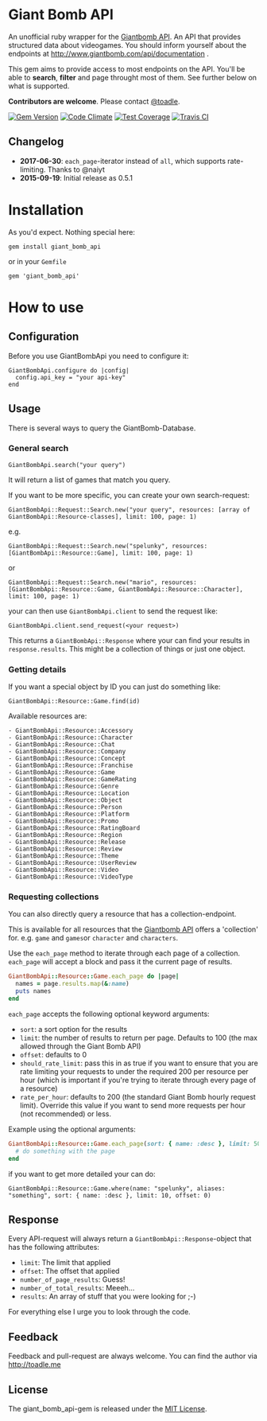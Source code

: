 # Giant Bomb API

An unofficial ruby wrapper for the [Giantbomb API](https://www.giantbomb.com/api/). An API that provides structured data about videogames. You should inform yourself about the endpoints at http://www.giantbomb.com/api/documentation .

This gem aims to provide access to most endpoints on the API. You'll be able to **search**, **filter** and page throught most of them. See further below on what is supported. 

**Contributors are welcome**. Please contact [@toadle](https://github.com/toadle).

[![Gem Version](https://badge.fury.io/rb/giant_bomb_api.svg)](http://badge.fury.io/rb/giant_bomb_api)
[![Code Climate](https://codeclimate.com/github/toadle/giant_bomb_api/badges/gpa.svg)](https://codeclimate.com/github/toadle/giant_bomb_api)
[![Test Coverage](https://codeclimate.com/github/toadle/giant_bomb_api/badges/coverage.svg)](https://codeclimate.com/github/toadle/giant_bomb_api/coverage)
[![Travis CI](https://travis-ci.org/toadle/giant_bomb_api.svg?branch=dev)](https://travis-ci.org/toadle/giant_bomb_api)

## Changelog
* **2017-06-30**: `each_page`-iterator instead of `all`, which supports rate-limiting. Thanks to @naiyt
* **2015-09-19**: Initial release as 0.5.1

# Installation

As you'd expect. Nothing special here: 

```
gem install giant_bomb_api
```

or in your `Gemfile`

```
gem 'giant_bomb_api'
```

# How to use

## Configuration

Before you use GiantBombApi you need to configure it:
```
GiantBombApi.configure do |config|
  config.api_key = "your api-key"
end
```

## Usage

There is several ways to query the GiantBomb-Database.

### General search
```
GiantBombApi.search("your query")
```
It will return a list of games that match you query. 

If you want to be more specific, you can create your own search-request: 

```
GiantBombApi::Request::Search.new("your query", resources: [array of GiantBombApi::Resource-classes], limit: 100, page: 1)
```

e.g.

```
GiantBombApi::Request::Search.new("spelunky", resources: [GiantBombApi::Resource::Game], limit: 100, page: 1)
```

or

```
GiantBombApi::Request::Search.new("mario", resources: [GiantBombApi::Resource::Game, GiantBombApi::Resource::Character], limit: 100, page: 1)
```

your can then use `GiantBombApi.client` to send the request like: 

```
GiantBombApi.client.send_request(<your request>)
```

This returns a `GiantBombApi::Response` where your can find your results in `response.results`. This might be a collection of things or just one object.


### Getting details

If you want a special object by ID you can just do something like:

```
GiantBombApi::Resource::Game.find(id)
```

Available resources are:

```
- GiantBombApi::Resource::Accessory
- GiantBombApi::Resource::Character
- GiantBombApi::Resource::Chat
- GiantBombApi::Resource::Company
- GiantBombApi::Resource::Concept
- GiantBombApi::Resource::Franchise
- GiantBombApi::Resource::Game
- GiantBombApi::Resource::GameRating
- GiantBombApi::Resource::Genre
- GiantBombApi::Resource::Location
- GiantBombApi::Resource::Object
- GiantBombApi::Resource::Person
- GiantBombApi::Resource::Platform
- GiantBombApi::Resource::Promo
- GiantBombApi::Resource::RatingBoard
- GiantBombApi::Resource::Region
- GiantBombApi::Resource::Release
- GiantBombApi::Resource::Review
- GiantBombApi::Resource::Theme
- GiantBombApi::Resource::UserReview
- GiantBombApi::Resource::Video
- GiantBombApi::Resource::VideoType
```

### Requesting collections

You can also directly query a resource that has a collection-endpoint.

This is available for all resources that the [Giantbomb API](http://www.giantbomb.com/api/documentation) offers a 'collection' for. e.g. `game` and `games`or `character` and `characters`.

Use the `each_page` method to iterate through each page of a collection. `each_page` will accept a block and pass it the current page of results.

```ruby
GiantBombApi::Resource::Game.each_page do |page|
  names = page.results.map(&:name)
  puts names
end
```

`each_page` accepts the following optional keyword arguments:

- `sort`: a sort option for the results
- `limit`: the number of results to return per page. Defaults to 100 (the max allowed through the Giant Bomb API)
- `offset`: defaults to 0
- `should_rate_limit`: pass this in as true if you want to ensure that you are rate limiting your requests to under the required 200 per resource per hour (which is important if you're trying to iterate through every page of a resource)
- `rate_per_hour`: defaults to 200 (the standard Giant Bomb hourly request limit). Override this value if you want to send more requests per hour (not recommended) or less.

Example using the optional arguments:

```ruby
GiantBombApi::Resource::Game.each_page(sort: { name: :desc }, limit: 50, should_rate_limit: true) do |page|
  # do something with the page
end
```

if you want to get more detailed your can do: 

```
GiantBombApi::Resource::Game.where(name: "spelunky", aliases: "something", sort: { name: :desc }, limit: 10, offset: 0)
```


## Response

Every API-request will always return a `GiantBombApi::Response`-object that has the following attributes: 

- `limit`: The limit that applied
- `offset`: The offset that applied
- `number_of_page_results`: Guess!
- `number_of_total_results`: Meeeh...
- `results`: An array of stuff that you were looking for ;-)

For everything else I urge you to look through the code.

## Feedback
Feedback and pull-request are always welcome. 
You can find the author via http://toadle.me

## License
The giant_bomb_api-gem is released under the [MIT License](http://opensource.org/licenses/MIT).
